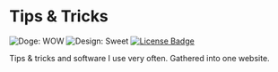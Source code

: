 # Tips & Tricks
![Doge: WOW](https://img.shields.io/badge/doge-wow-brightgreen.svg)
![Design: Sweet](https://img.shields.io/badge/design-sweet-AB00FF.svg)
[![License Badge](https://img.shields.io/badge/license-KOSSL-blue.svg)](http://lfuelling.github.io/kossl)

Tips & tricks and software I use very often. Gathered into one website.



